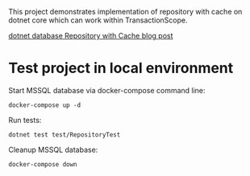 This project demonstrates implementation of repository with cache on dotnet core which can work within TransactionScope.

[dotnet database Repository with Cache blog post](https://pcholko.com/posts/2020-05-10/dotnet-database-repository-with-cache/)

# Test project in local environment

Start MSSQL database via docker-compose command line:
```shell
docker-compose up -d
```

Run tests:
```shell
dotnet test test/RepositoryTest
```

Cleanup MSSQL database:
```shell
docker-compose down
```
